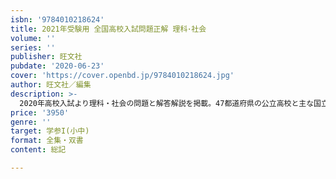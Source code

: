 ```yaml
---
isbn: '9784010218624'
title: 2021年受験用 全国高校入試問題正解 理科･社会
volume: ''
series: ''
publisher: 旺文社
pubdate: '2020-06-23'
cover: 'https://cover.openbd.jp/9784010218624.jpg'
author: 旺文社／編集
description: >-
  2020年高校入試より理科・社会の問題と解答解説を掲載。47都道府県の公立高校と主な国立・私立および高等専門学校を収録。都道府県別・高校ごとに「出題傾向と対策」、問題ごとにくわしい「解き方」を解説。最新の高校入試問題を系統別に分析・学習できる入試対策必須の一冊。思考力を問う問題には、思考力マークを表記。
price: '3950'
genre: ''
target: 学参I(小中)
format: 全集・双書
content: 総記

---
```

